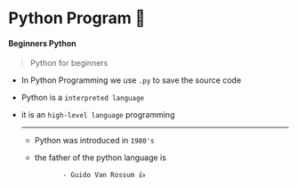 # Python Program :snake:
#### Beginners Python 

> Python for beginners
* In Python Programming we use `.py` to save the source code
* Python is a `interpreted language`
* it is an `high-level language` programming

  ---
  
 
  - Python was introduced in `1980's`
  - the father of the python language is
    
               - Guido Van Rossum 👍
    
